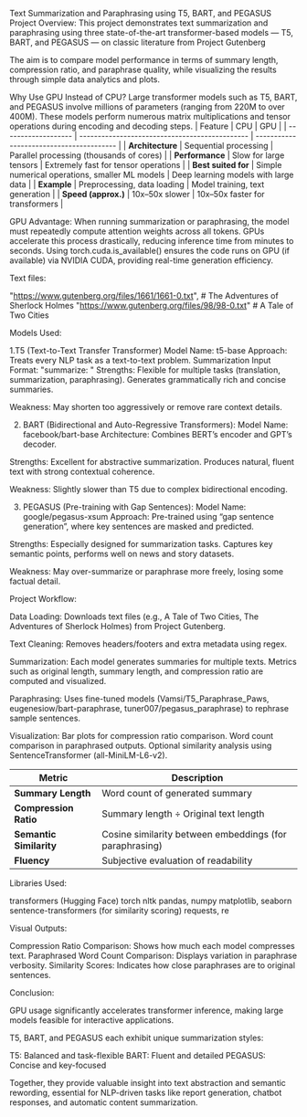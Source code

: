 Text Summarization and Paraphrasing using T5, BART, and PEGASUS
Project Overview:
    This project demonstrates text summarization and paraphrasing using three state-of-the-art transformer-based models — T5, BART, and PEGASUS — on classic literature from Project Gutenberg

The aim is to compare model performance in terms of summary length, compression ratio, and paraphrase quality, while visualizing the results through simple data analytics and plots.

Why Use GPU Instead of CPU?
     Large transformer models such as T5, BART, and PEGASUS involve millions of parameters (ranging from 220M to over 400M). These models perform numerous matrix multiplications and tensor operations during encoding and decoding steps.
| Feature             | CPU                                            | GPU                                      |
| ------------------- | ---------------------------------------------- | ---------------------------------------- |
| **Architecture**    | Sequential processing                          | Parallel processing (thousands of cores) |
| **Performance**     | Slow for large tensors                         | Extremely fast for tensor operations     |
| **Best suited for** | Simple numerical operations, smaller ML models | Deep learning models with large data     |
| **Example**         | Preprocessing, data loading                    | Model training, text generation          |
| **Speed (approx.)** | 10x–50x slower                                 | 10x–50x faster for transformers          |

GPU Advantage:
   When running summarization or paraphrasing, the model must repeatedly compute attention weights across all tokens. GPUs accelerate this process drastically, reducing inference time from minutes to seconds.
Using torch.cuda.is_available() ensures the code runs on GPU (if available) via NVIDIA CUDA, providing real-time generation efficiency.

Text files:

 "https://www.gutenberg.org/files/1661/1661-0.txt",  # The Adventures of Sherlock Holmes
 "https://www.gutenberg.org/files/98/98-0.txt"       # A Tale of Two Cities
  
Models Used:

1.T5 (Text-to-Text Transfer Transformer)
 Model Name: t5-base
 Approach: Treats every NLP task as a text-to-text problem.
 Summarization Input Format: "summarize: <text>"
Strengths:
 Flexible for multiple tasks (translation, summarization, paraphrasing).
 Generates grammatically rich and concise summaries.
 
Weakness:
  May shorten too aggressively or remove rare context details.

2. BART (Bidirectional and Auto-Regressive Transformers):
    Model Name: facebook/bart-base
    Architecture: Combines BERT’s encoder and GPT’s decoder.

Strengths:
  Excellent for abstractive summarization.
  Produces natural, fluent text with strong contextual coherence.

Weakness:
  Slightly slower than T5 due to complex bidirectional encoding.

3. PEGASUS (Pre-training with Gap Sentences):
   Model Name: google/pegasus-xsum
   Approach: Pre-trained using “gap sentence generation”, where key sentences are masked and predicted.

Strengths:
   Especially designed for summarization tasks.
   Captures key semantic points, performs well on news and story datasets.
  
Weakness:
   May over-summarize or paraphrase more freely, losing some factual detail.

Project Workflow:

Data Loading:
Downloads text files (e.g., A Tale of Two Cities, The Adventures of Sherlock Holmes) from Project Gutenberg.

Text Cleaning:
Removes headers/footers and extra metadata using regex.

Summarization:
Each model generates summaries for multiple texts.
Metrics such as original length, summary length, and compression ratio are computed and visualized.

Paraphrasing:
 Uses fine-tuned models (Vamsi/T5_Paraphrase_Paws, eugenesiow/bart-paraphrase, tuner007/pegasus_paraphrase) to rephrase sample sentences.

Visualization:
 Bar plots for compression ratio comparison.
 Word count comparison in paraphrased outputs.
 Optional similarity analysis using SentenceTransformer (all-MiniLM-L6-v2).

| Metric                  | Description                                             |
| ----------------------- | ------------------------------------------------------- |
| **Summary Length**      | Word count of generated summary                         |
| **Compression Ratio**   | Summary length ÷ Original text length                   |
| **Semantic Similarity** | Cosine similarity between embeddings (for paraphrasing) |
| **Fluency**             | Subjective evaluation of readability                    |

Libraries Used:

transformers (Hugging Face)
torch
nltk
pandas, numpy
matplotlib, seaborn
sentence-transformers (for similarity scoring)
requests, re

Visual Outputs:

 Compression Ratio Comparison: Shows how much each model compresses text.
 Paraphrased Word Count Comparison: Displays variation in paraphrase verbosity.
 Similarity Scores: Indicates how close paraphrases are to original sentences.

Conclusion:

 GPU usage significantly accelerates transformer inference, making large models feasible for interactive applications.
 
T5, BART, and PEGASUS each exhibit unique summarization styles:

  T5: Balanced and task-flexible
  BART: Fluent and detailed
  PEGASUS: Concise and key-focused

Together, they provide valuable insight into text abstraction and semantic rewording, essential for NLP-driven tasks like report generation, chatbot responses, and automatic content summarization.
